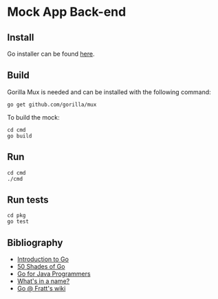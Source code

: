 Mock App Back-end
==================

## Install
Go installer can be found [here](https://golang.org/doc/install).

## Build
Gorilla Mux is needed and can be installed with the following command:
```
go get github.com/gorilla/mux
```
To build the mock:
```
cd cmd
go build
```

## Run
```
cd cmd
./cmd
```

## Run tests
```
cd pkg
go test
```

## Bibliography
* [Introduction to Go](https://talks.godoc.org/github.com/davecheney/introduction-to-go/introduction-to-go.slide)
* [50 Shades of Go](http://devs.cloudimmunity.com/gotchas-and-common-mistakes-in-go-golang/)
* [Go for Java Programmers](https://talks.golang.org/2015/go-for-java-programmers.slide)
* [What's in a name?](https://talks.golang.org/2014/names.slide)
* [Go @ Fratt's wiki](https://wiki.frattino.ch/doku.php?id=go)